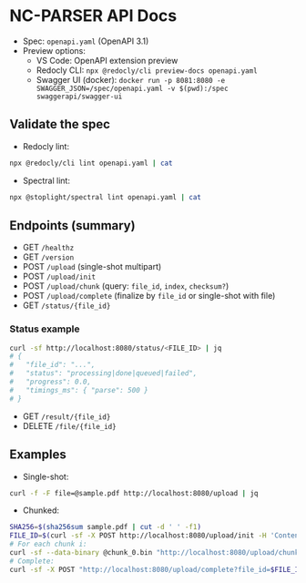 # NC-PARSER API Docs

- Spec: `openapi.yaml` (OpenAPI 3.1)
- Preview options:
  - VS Code: OpenAPI extension preview
  - Redocly CLI: `npx @redocly/cli preview-docs openapi.yaml`
  - Swagger UI (docker): `docker run -p 8081:8080 -e SWAGGER_JSON=/spec/openapi.yaml -v $(pwd):/spec swaggerapi/swagger-ui`

## Validate the spec

- Redocly lint:
```bash
npx @redocly/cli lint openapi.yaml | cat
```
- Spectral lint:
```bash
npx @stoplight/spectral lint openapi.yaml | cat
```

## Endpoints (summary)

- GET `/healthz`
- GET `/version`
- POST `/upload` (single-shot multipart)
- POST `/upload/init`
- POST `/upload/chunk` (query: `file_id`, `index`, `checksum?`)
- POST `/upload/complete` (finalize by `file_id` or single-shot with file)
- GET `/status/{file_id}`
### Status example

```bash
curl -sf http://localhost:8080/status/<FILE_ID> | jq
# {
#   "file_id": "...",
#   "status": "processing|done|queued|failed",
#   "progress": 0.0,
#   "timings_ms": { "parse": 500 }
# }
```
- GET `/result/{file_id}`
- DELETE `/file/{file_id}`

## Examples

- Single-shot:
```bash
curl -f -F file=@sample.pdf http://localhost:8080/upload | jq
```
- Chunked:
```bash
SHA256=$(sha256sum sample.pdf | cut -d ' ' -f1)
FILE_ID=$(curl -sf -X POST http://localhost:8080/upload/init -H 'Content-Type: application/json' -d '{"filename":"sample.pdf","size_bytes":123, "checksum":"'"$SHA256"'"}' | jq -r .file_id)
# For each chunk i:
curl -sf --data-binary @chunk_0.bin "http://localhost:8080/upload/chunk?file_id=$FILE_ID&index=0&checksum=..."
# Complete:
curl -sf -X POST "http://localhost:8080/upload/complete?file_id=$FILE_ID" | jq
```